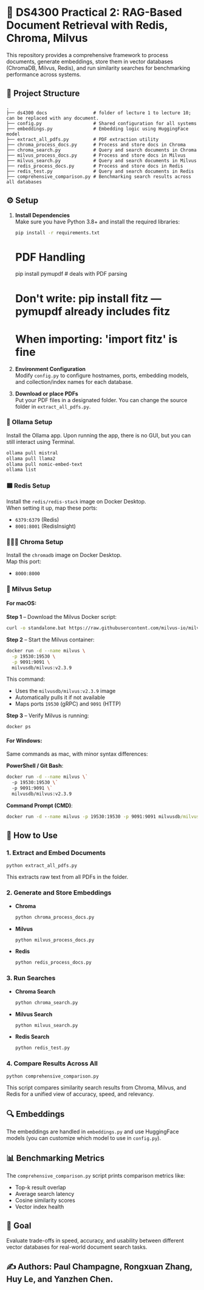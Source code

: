 # 🧠 DS4300 Practical 2: RAG-Based Document Retrieval with Redis, Chroma, Milvus

This repository provides a comprehensive framework to process documents, generate embeddings, store them in vector databases (ChromaDB, Milvus, Redis), and run similarity searches for benchmarking performance across systems.

## 📁 Project Structure

```
.
├── ds4300 docs                 # folder of lecture 1 to lecture 10; can be replaced with any document.
├── config.py                   # Shared configuration for all systems
├── embeddings.py               # Embedding logic using HuggingFace model
├── extract_all_pdfs.py         # PDF extraction utility
├── chroma_process_docs.py      # Process and store docs in Chroma
├── chroma_search.py            # Query and search documents in Chroma
├── milvus_process_docs.py      # Process and store docs in Milvus
├── milvus_search.py            # Query and search documents in Milvus
├── redis_process_docs.py       # Process and store docs in Redis
├── redis_test.py               # Query and search documents in Redis
├── comprehensive_comparison.py # Benchmarking search results across all databases
```

## ⚙️ Setup

1. **Install Dependencies**  
   Make sure you have Python 3.8+ and install the required libraries:

   ```bash
   pip install -r requirements.txt
   ```

   # PDF Handling
   pip install pymupdf  # deals with PDF parsing
   # Don't write: pip install fitz — pymupdf already includes fitz
   # When importing: 'import fitz' is fine

2. **Environment Configuration**  
   Modify `config.py` to configure hostnames, ports, embedding models, and collection/index names for each database.

3. **Download or place PDFs**  
   Put your PDF files in a designated folder. You can change the source folder in `extract_all_pdfs.py`.

### 🧠 Ollama Setup

Install the Ollama app. Upon running the app, there is no GUI, but you can still interact using Terminal.

```bash
ollama pull mistral
ollama pull llama2
ollama pull nomic-embed-text
ollama list
```

### 🟥 Redis Setup

Install the `redis/redis-stack` image on Docker Desktop.  
When setting it up, map these ports:

- `6379:6379` (Redis)
- `8001:8001` (RedisInsight)

### 📘📙📒 Chroma Setup

Install the `chromadb` image on Docker Desktop.  
Map this port:

- `8000:8000`

### 🦅 Milvus Setup

#### For macOS:

**Step 1** – Download the Milvus Docker script:

```bash
curl -o standalone.bat https://raw.githubusercontent.com/milvus-io/milvus/refs/heads/master/scripts/standalone_embed.bat
```

**Step 2** – Start the Milvus container:

```bash
docker run -d --name milvus \
  -p 19530:19530 \
  -p 9091:9091 \
  milvusdb/milvus:v2.3.9
```

This command:
- Uses the `milvusdb/milvus:v2.3.9` image
- Automatically pulls it if not available
- Maps ports `19530` (gRPC) and `9091` (HTTP)

**Step 3** – Verify Milvus is running:

```bash
docker ps
```

#### For Windows:

Same commands as mac, with minor syntax differences:

**PowerShell / Git Bash**:

```bash
docker run -d --name milvus \`
  -p 19530:19530 \`
  -p 9091:9091 \`
  milvusdb/milvus:v2.3.9
```

**Command Prompt (CMD)**:

```cmd
docker run -d --name milvus -p 19530:19530 -p 9091:9091 milvusdb/milvus:v2.3.9
```

## 🧾 How to Use

### 1. Extract and Embed Documents

```bash
python extract_all_pdfs.py
```

This extracts raw text from all PDFs in the folder.

### 2. Generate and Store Embeddings

- **Chroma**  
  ```bash
  python chroma_process_docs.py
  ```

- **Milvus**  
  ```bash
  python milvus_process_docs.py
  ```

- **Redis**  
  ```bash
  python redis_process_docs.py
  ```

### 3. Run Searches

- **Chroma Search**  
  ```bash
  python chroma_search.py
  ```

- **Milvus Search**  
  ```bash
  python milvus_search.py
  ```

- **Redis Search**  
  ```bash
  python redis_test.py
  ```

### 4. Compare Results Across All

```bash
python comprehensive_comparison.py
```

This script compares similarity search results from Chroma, Milvus, and Redis for a unified view of accuracy, speed, and relevancy.

## 🔍 Embeddings

The embeddings are handled in `embeddings.py` and use HuggingFace models (you can customize which model to use in `config.py`).

## 📊 Benchmarking Metrics

The `comprehensive_comparison.py` script prints comparison metrics like:

- Top-k result overlap
- Average search latency
- Cosine similarity scores
- Vector index health

## 🏁 Goal

Evaluate trade-offs in speed, accuracy, and usability between different vector databases for real-world document search tasks.

## ✍️ Authors: Paul Champagne, Rongxuan Zhang, Huy Le, and Yanzhen Chen.
